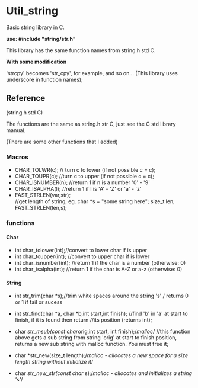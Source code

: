 # Util_string

 Basic string library in C.  

**use:  #include "string/str.h"**

This library has the same function names from string.h std C.

**With some modification**

'strcpy' becomes 'str_cpy', for example, and so on... (This library uses underscore in function names);

## Reference

(string.h std C)

The functions are the same as string.h str C, just see the C std library manual.

(There are some other functions that I added)

### Macros
* CHAR_TOLWR(c); // turn c to lower (if not possible c = c);
* CHAR_TOUPR(c); //turn c to upper (if not possible c = c);
* CHAR_ISNUMBER(n); //return 1 if n is a number '0' - '9'
* CHAR_ISALPHA(l); //return 1 if l is 'A' - 'Z' or 'a' - 'z'
* FAST_STRLEN(var,str);  
 //get length of string, eg. char *s = "some string here"; size_t len; FAST_STRLEN(len,s);

### functions

#### Char

* int char_tolower(int);//convert to lower char if is upper
* int char_toupper(int); //convert to upper char if is lower
* int char_isnumber(int); //return 1 if the char is a number (otherwise: 0)
* int char_isalpha(int); //return 1 if the char is A-Z or a-z  (otherwise: 0)

#### String

* int str_trim(char *s);//trim white spaces around the string 's' / returns 0 or 1 if fail or sucess
* int str_find(char *a, char *b,int start,int finish); //find 'b' in 'a' at start to finish, if it is found then return
     //its position (returns int);

* char *str_msub(const char*orig,int start, int finish);/*malloc*/
//this function above gets a sub string from string 'orig' at start to finish position, returns a new sub string with malloc function. You must free it;

* char *str_new(size_t length);/*malloc - allocates a new space for a size length string without initialize it*/

* char *str_new_str(const char* s);/*malloc - allocates and initializes a string 's'*/

